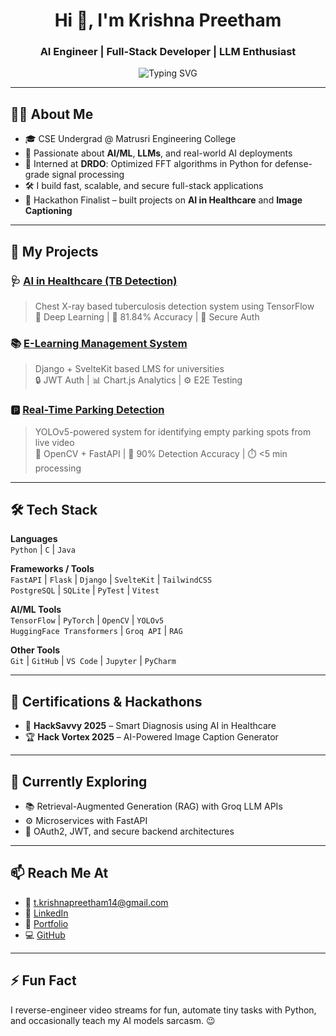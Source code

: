 <h1 align="center">Hi 👋, I'm Krishna Preetham</h1>
<h3 align="center">AI Engineer | Full-Stack Developer | LLM Enthusiast</h3>

<p align="center">
  <img src="https://readme-typing-svg.demolab.com?font=Fira+Code&weight=500&pause=1000&color=16C3E2&center=true&vCenter=true&width=600&lines=Engineering+Intelligence+%7C+AI-powered+Solutions;Turning+Ideas+into+Deployable+Apps;LLMs+%7C+RAG+%7C+Groq+%7C+Transformers;Deep+Learning+%7C+Vision+AI+%7C+Model+Deployment" alt="Typing SVG" />
</p>


---

## 🧑‍💻 About Me

- 🎓 CSE Undergrad @ Matrusri Engineering College  
- 🧠 Passionate about **AI/ML**, **LLMs**, and real-world AI deployments  
- 🔬 Interned at **DRDO**: Optimized FFT algorithms in Python for defense-grade signal processing  
- 🛠️ I build fast, scalable, and secure full-stack applications  
- 🎯 Hackathon Finalist – built projects on **AI in Healthcare** and **Image Captioning**

---

## 🚀 My Projects

### 🩺 [AI in Healthcare (TB Detection)](https://ai-powered-tuberculosis-detection.onrender.com)
> Chest X-ray based tuberculosis detection system using TensorFlow  
> 🧠 Deep Learning | 🧪 81.84% Accuracy | 🔐 Secure Auth

### 📚 [E-Learning Management System](https://elearningmanagement-1.onrender.com)
> Django + SvelteKit based LMS for universities  
> 🔒 JWT Auth | 📊 Chart.js Analytics | ⚙️ E2E Testing

### 🅿️ [Real-Time Parking Detection](https://real-time-street-parking-1.onrender.com)
> YOLOv5-powered system for identifying empty parking spots from live video  
> 🎥 OpenCV + FastAPI | 🧪 90% Detection Accuracy | ⏱️ <5 min processing

---

## 🛠️ Tech Stack

**Languages**  
`Python` | `C` | `Java`

**Frameworks / Tools**  
`FastAPI` | `Flask` | `Django` | `SvelteKit` | `TailwindCSS`  
`PostgreSQL` | `SQLite` | `PyTest` | `Vitest`

**AI/ML Tools**  
`TensorFlow` | `PyTorch` | `OpenCV` | `YOLOv5`  
`HuggingFace Transformers` | `Groq API` | `RAG`

**Other Tools**  
`Git` | `GitHub` | `VS Code` | `Jupyter` | `PyCharm`

---

## 📜 Certifications & Hackathons

- 🥇 **HackSavvy 2025** – Smart Diagnosis using AI in Healthcare  
- 🏆 **Hack Vortex 2025** – AI-Powered Image Caption Generator

---

## 🌱 Currently Exploring

- 📚 Retrieval-Augmented Generation (RAG) with Groq LLM APIs  
- ⚙️ Microservices with FastAPI  
- 🔐 OAuth2, JWT, and secure backend architectures

---

## 📫 Reach Me At

- 📧 t.krishnapreetham14@gmail.com  
- 💼 [LinkedIn](https://www.linkedin.com/in/t-krishna-preetham-901058272/)  
- 🎨 [Portfolio](https://krishna-preetham-building-ideas-into-code.onrender.com/)  
- 💻 [GitHub]([https://github.com/krishnapree](https://github.com/KrishnaPreethamDev))

---

## ⚡ Fun Fact

I reverse-engineer video streams for fun, automate tiny tasks with Python, and occasionally teach my AI models sarcasm. 😉

